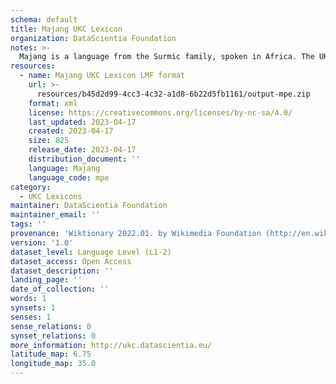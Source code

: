 ```yaml
---
schema: default
title: Majang UKC Lexicon
organization: DataScientia Foundation
notes: >-
  Majang is a language from the Surmic family, spoken in Africa. The UKC Lexicon of Majang is represented as a lexico-semantic network. It consists of words, word senses, synsets, as well as sense-level and synset-level relationships.
resources:
  - name: Majang UKC Lexicon LMF format
    url: >-
      resources/b45d2d99-4cc3-4c32-a1d8-6b22d5fb1161/output-mpe.zip
    format: xml
    license: https://creativecommons.org/licenses/by-nc-sa/4.0/
    last_updated: 2023-04-17
    created: 2023-04-17
    size: 825
    release_date: 2023-04-17
    distribution_document: ''
    language: Majang
    language_code: mpe
category:
  - UKC Lexicons
maintainer: DataScientia Foundation
maintainer_email: ''
tags: ''
provenance: 'Wiktionary 2022.01. by Wikimedia Foundation (http://en.wiktionary.org); Princeton WordNet 2.1 by Princeton University (https://wordnet.princeton.edu)'
version: '1.0'
dataset_level: Language Level (L1-2)
dataset_access: Open Access
dataset_description: ''
landing_page: ''
date_of_collection: ''
words: 1
synsets: 1
senses: 1
sense_relations: 0
synset_relations: 0
more_information: http://ukc.datascientia.eu/
latitude_map: 6.75
longitude_map: 35.0
---
```

